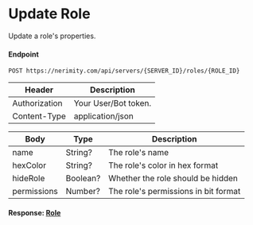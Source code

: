 # Update Role
Update a role's properties.

#### Endpoint
```
POST https://nerimity.com/api/servers/{SERVER_ID}/roles/{ROLE_ID}
```

| Header        | Description                    |
| ------------- | ------------------------------ |
| Authorization | Your User/Bot token.           |
| Content-Type | application/json                |

| Body        | Type      | Description                               |
| ----------- | --------- | ----------------------------------------- |
| name        | String?    | The role's name                           |
| hexColor    | String?    | The role's color in hex format            |
| hideRole | Boolean?   | Whether the role should be hidden         |
| permissions | Number?    | The role's permissions in bit format      |


#### Response: [Role](/types/Role.md)
